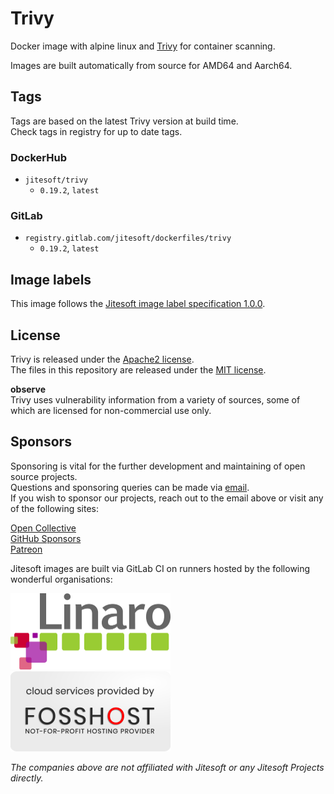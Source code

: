 # Trivy

Docker image with alpine linux and [Trivy](https://github.com/aquasecurity/trivy) for container scanning.  

Images are built automatically from source for AMD64 and Aarch64.

## Tags

Tags are based on the latest Trivy version at build time.    
Check tags in registry for up to date tags.

### DockerHub

* `jitesoft/trivy`
    * `0.19.2`, `latest`

### GitLab

* `registry.gitlab.com/jitesoft/dockerfiles/trivy`
    * `0.19.2`, `latest`

## Image labels

This image follows the [Jitesoft image label specification 1.0.0](https://gitlab.com/snippets/1866155).

## License

Trivy is released under the [Apache2 license](https://www.php.net/license/index.php).  
The files in this repository are released under the [MIT license](https://gitlab.com/jitesoft/dockerfiles/trivy/blob/master/LICENSE).

**observe**  
Trivy uses vulnerability information from a variety of sources, some of which are licensed for non-commercial use only.  

## Sponsors

Sponsoring is vital for the further development and maintaining of open source projects.  
Questions and sponsoring queries can be made via <a href="mailto:sponsor@jitesoft.com">email</a>.  
If you wish to sponsor our projects, reach out to the email above or visit any of the following sites:

[Open Collective](https://opencollective.com/jitesoft-open-source)  
[GitHub Sponsors](https://github.com/sponsors/jitesoft)  
[Patreon](https://www.patreon.com/jitesoft)

Jitesoft images are built via GitLab CI on runners hosted by the following wonderful organisations:

<a href="https://www.linaro.org/">
  <img src="https://raw.githubusercontent.com/jitesoft/misc/master/sponsors/linaro.png" width="256" alt="Linaro logo" />
</a>
<a href="https://fosshost.org/">
  <img src="https://raw.githubusercontent.com/jitesoft/misc/master/sponsors/fosshost.png" width="256" alt="Fosshost logo" />
</a>

_The companies above are not affiliated with Jitesoft or any Jitesoft Projects directly._
